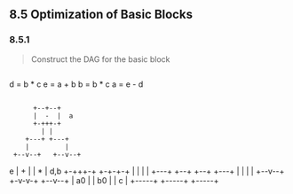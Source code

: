 ## 8.5 Optimization of Basic Blocks

### 8.5.1

> Construct the DAG for the basic block

> ```
d = b * c
e = a + b
b = b * c
a = e - d
```

```
          +--+--+
          |  -  |  a
          +-+++-+
            | |
        +---+ +---+
        |         |
     +--v--+   +--v--+
  e  |  +  |   |  *  |  d,b
     +-+++-+   +-+-+-+
       | |       | |
   +---+ +--+ +--+ +---+
   |        | |        |
+--v--+   +-v-v-+   +--v--+
|  a0 |   |  b0 |   |  c  |
+-----+   +-----+   +-----+
```

